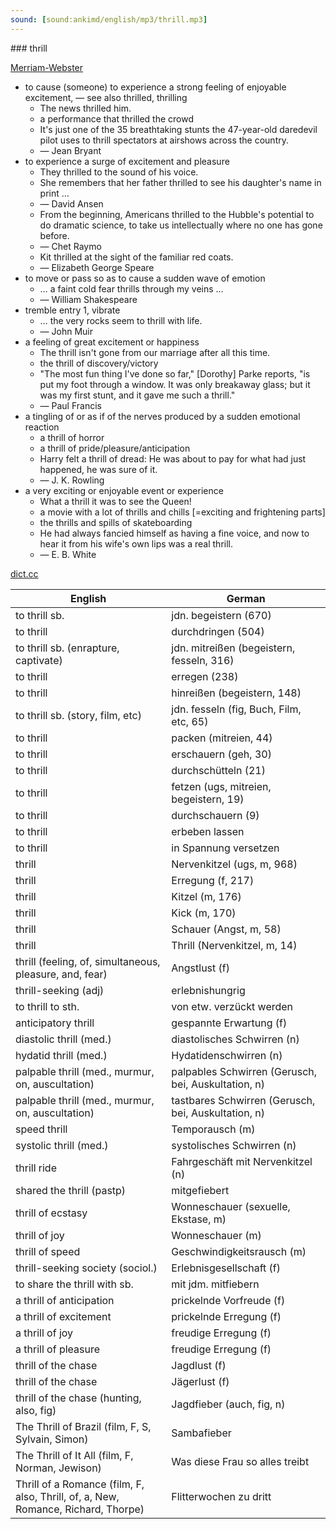 ```yaml
---
sound: [sound:ankimd/english/mp3/thrill.mp3]
---
```


\### thrill

[Merriam-Webster](https://www.merriam-webster.com/dictionary/thrill)

- to cause (someone) to experience a strong feeling of enjoyable excitement, — see also thrilled, thrilling
    - The news thrilled him.
    - a performance that thrilled the crowd
    - It's just one of the 35 breathtaking stunts the 47-year-old daredevil pilot uses to thrill spectators at airshows across the country.
    - — Jean Bryant
- to experience a surge of excitement and pleasure
    - They thrilled to the sound of his voice.
    - She remembers that her father thrilled to see his daughter's name in print …
    - — David Ansen
    - From the beginning, Americans thrilled to the Hubble's potential to do dramatic science, to take us intellectually where no one has gone before.
    - — Chet Raymo
    - Kit thrilled at the sight of the familiar red coats.
    - — Elizabeth George Speare
- to move or pass so as to cause a sudden wave of emotion
    - … a faint cold fear thrills through my veins …
    - — William Shakespeare
- tremble entry 1, vibrate
    - … the very rocks seem to thrill with life.
    - — John Muir
- a feeling of great excitement or happiness
    - The thrill isn't gone from our marriage after all this time.
    - the thrill of discovery/victory
    - "The most fun thing I've done so far," [Dorothy] Parke reports, "is put my foot through a window. It was only breakaway glass; but it was my first stunt, and it gave me such a thrill."
    - — Paul Francis
- a tingling of or as if of the nerves produced by a sudden emotional reaction
    - a thrill of horror
    - a thrill of pride/pleasure/anticipation
    - Harry felt a thrill of dread: He was about to pay for what had just happened, he was sure of it.
    - — J. K. Rowling
- a very exciting or enjoyable event or experience
    - What a thrill it was to see the Queen!
    - a movie with a lot of thrills and chills [=exciting and frightening parts]
    - the thrills and spills of skateboarding
    - He had always fancied himself as having a fine voice, and now to hear it from his wife's own lips was a real thrill.
    - — E. B. White

[dict.cc](https://www.dict.cc/thrill)

| English        | German       |
| -------------- | ------------ |
| to thrill sb. | jdn. begeistern (670) |
| to thrill | durchdringen (504) |
| to thrill sb. (enrapture, captivate) | jdn. mitreißen (begeistern, fesseln, 316) |
| to thrill | erregen (238) |
| to thrill | hinreißen (begeistern, 148) |
| to thrill sb. (story, film, etc) | jdn. fesseln (fig, Buch, Film, etc, 65) |
| to thrill | packen (mitreien, 44) |
| to thrill | erschauern (geh, 30) |
| to thrill | durchschütteln (21) |
| to thrill | fetzen (ugs, mitreien, begeistern, 19) |
| to thrill | durchschauern (9) |
| to thrill | erbeben lassen |
| to thrill | in Spannung versetzen |
| thrill | Nervenkitzel (ugs, m, 968) |
| thrill | Erregung (f, 217) |
| thrill | Kitzel (m, 176) |
| thrill | Kick (m, 170) |
| thrill | Schauer (Angst, m, 58) |
| thrill | Thrill (Nervenkitzel, m, 14) |
| thrill (feeling, of, simultaneous, pleasure, and, fear) | Angstlust (f) |
| thrill-seeking (adj) | erlebnishungrig |
| to thrill to sth. | von etw. verzückt werden |
| anticipatory thrill | gespannte Erwartung (f) |
| diastolic thrill (med.) | diastolisches Schwirren (n) |
| hydatid thrill (med.) | Hydatidenschwirren (n) |
| palpable thrill (med., murmur, on, auscultation) | palpables Schwirren (Gerusch, bei, Auskultation, n) |
| palpable thrill (med., murmur, on, auscultation) | tastbares Schwirren (Gerusch, bei, Auskultation, n) |
| speed thrill | Temporausch (m) |
| systolic thrill (med.) | systolisches Schwirren (n) |
| thrill ride | Fahrgeschäft mit Nervenkitzel (n) |
| shared the thrill (pastp) | mitgefiebert |
| thrill of ecstasy | Wonneschauer (sexuelle, Ekstase, m) |
| thrill of joy | Wonneschauer (m) |
| thrill of speed | Geschwindigkeitsrausch (m) |
| thrill-seeking society (sociol.) | Erlebnisgesellschaft (f) |
| to share the thrill with sb. | mit jdm. mitfiebern |
| a thrill of anticipation | prickelnde Vorfreude (f) |
| a thrill of excitement | prickelnde Erregung (f) |
| a thrill of joy | freudige Erregung (f) |
| a thrill of pleasure | freudige Erregung (f) |
| thrill of the chase | Jagdlust (f) |
| thrill of the chase | Jägerlust (f) |
| thrill of the chase (hunting, also, fig) | Jagdfieber (auch, fig, n) |
| The Thrill of Brazil (film, F, S, Sylvain, Simon) | Sambafieber |
| The Thrill of It All (film, F, Norman, Jewison) | Was diese Frau so alles treibt |
| Thrill of a Romance (film, F, also, Thrill, of, a, New, Romance, Richard, Thorpe) | Flitterwochen zu dritt |

